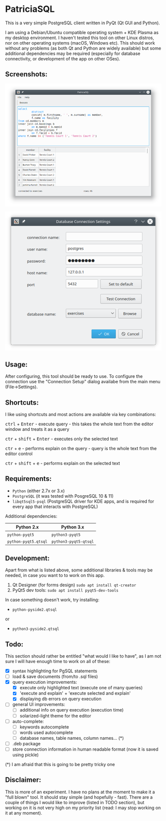 PatriciaSQL
=============

This is a very simple PostgreSQL client written in PyQt (Qt GUI and Python). 

I am using a Debian/Ubuntu compatible operating system + KDE Plasma as my desktop environment. I haven't tested this tool on other Linux distros, nor on other operating systems (macOS, Windows etc). This should work without any problems (as both Qt and Python are widely available) but some additional dependencies may be required (especially for database connectivity, or development of the app on other OSes).


Screenshots:
------------

![PatriciaSQL Main Window](PatriciaSQL-main.png)

![PatriciaSQL - connection settings](PatriciaSQL-connection_settings.png)


Usage:
------

After configuring, this tool should be ready to use. To configure the connection use the "Connection Setup" dialog availabe from the main menu (File->Settings).

Shortcuts:
----------
I like using shortcuts and most actions are available via key combinations:

<kbd>ctrl</kbd> + <kbd>Enter</kbd> - execute query - this takes the whole text from the editor window and treats it as a query

<kbd>ctr</kbd> + <kbd>shift</kbd> + <kbd>Enter</kbd> - executes only the selected text

<kbd>ctr</kbd> + <kbd>e</kbd> - performs explain on the query - query is the whole text from the editor control

<kbd>ctr</kbd> + <kbd>shift</kbd> + <kbd>e</kbd> - performs explain on the selected text



Requirements:
---------------

- `Python` (either 2.7x or 3.x)
- `PostgreSQL` (it was tested with PosgreSQL 10 & 11)
- `libqt5sql5-psql`  (PostgreSQL driver for KDE apps, and is required for every app that interacts with PostgreSQL)

Additional dependencies:

|Python 2.x | Python 3.x |
|-----------|------------|
| `python-pyqt5` | `python3-pyqt5` |
| `python-pyqt5.qtsql` | `python3-pyqt5-qtsql` |

Development:
--------------

Apart from what is listed above, some additional libraries & tools may be needed, in case you want to to work on this app.

1. Qt Designer (for forms design) `sudo apt install qt-creator`
2. PyQt5 dev tools: `sudo apt install pyqt5-dev-tools`

In case something doesn't work, try installing:
  * `python-pyside2.qtsql`
  
  or
  
  * `python3-pyside2.qtsql`

Todo:
------
This section should rather be entitled "what would I like to have", as I am not sure I will have enough time to work on all of these:

 - [x] syntax highlighting for PgSQL statements
 - [ ] load & save documents (from/to .sql files)
 - [x] query execution improvements:
    - [x] execute only highlighted text (execute one of many queries)
    - [x] 'execute and explain' + 'execute selected and explain'
    - [x] displaying db errors on query execution
 - [ ] general UI improvements:
    - [ ] additional info on query execution (execution time)
    - [ ] solarized-light theme for the editor
 - [ ] auto-complete:
    - [ ] keywords autocomplete
    - [ ] words used autocomplete
    - [ ] database names, table names, column names... (*)
 - [ ] .deb package
 - [ ] store connection information in human readable format (now it is saved using pickle)
   
(*) I am afraid that this is going to be pretty tricky one

Disclaimer:
--------------
This is more of an experiment. I have no plans at the moment to make it a "full blown" tool. It should stay simple (and hopefully - fast). There are a couple of things I would like to improve (listed in TODO section), but working on it is not very high on my priority list (read: I may stop working on it at any moment).
